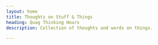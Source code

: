 ```yaml
---
layout: home
title: Thoughts on Stuff & Things
heading: Quag Thinking Hours
description: Collection of thoughts and words on things.

---
```

